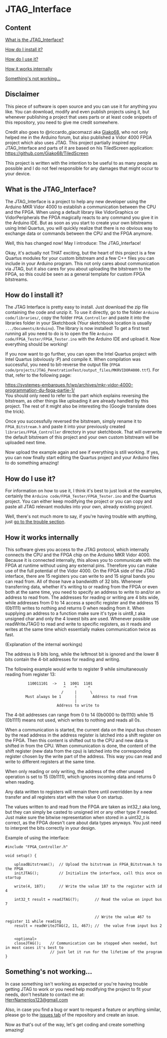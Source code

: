# JTAG_Interface

## Content
[What is the JTAG_Interface?](#what-is-the-jtag_interface)

[How do I install it?](#how-do-i-install-it)

[How do I use it?](#how-do-i-use-it)

[How it works internally](#how-it-works-internally)

[Something's not working...](#somethings-not-working)


## Disclaimer

This piece of software is open source and you can use it for anything you like. You can download, modify and even publish projects using it, but whenever publishing a project that uses parts or at least code snippets of this repository, you need to give me credit somewhere.

Credit also goes to @riccardo_giacomazzi aka [Giako68](https://github.com/Giako68), who not only helped me in the Arduino forum, but also published a Vidor 4000 FPGA project which also uses JTAG. This project partially inspired my JTAG_Interface and parts of it are based on his TiledScreen application:
https://github.com/Giako68/TiledScreen

This project is written with the intention to be useful to as many people as possible and I do not feel responsible for any damages that might occur to your device. 


## What is the JTAG_Interface?

The JTAG_Interface is a project to help any new developer using the Arduino MKR Vidor 4000 to establish a communication between the CPU and the FPGA. When using a default library like VidorGraphics or VidorPeripherals the FPGA magically reacts to any command you give it in the Arduino IDE. But as soon as you start to create your own bitstreams using Intel Quartus, you will quickly realize that there is no obvious way to exchange data or commands between the CPU and the FPGA anymore.

Well, this has changed now! May I introduce: The JTAG_Interface!

Okay, it's actually not THAT exciting, but the heart of this project is a few Quartus modules for your custom bitstream and a few C++ files you can include in your Arduino program. This not only cares about communication via JTAG, but it also cares for you about uploading the bitstream to the FPGA, so this could be seen as a general template for custom FPGA bitstreams.

## How do I install it?

The JTAG Interface is pretty easy to install. Just download the zip file containing the code and unzip it. To use it directly, go to the folder `Arduino code/libraries/`, copy the folder `FPGA_Controller` and paste it into the libraries folder in your Sketchbook (Your sketchbook location is usually `.../Documents/Arduino`). The library is now installed! To get a first test running all you need to do is to open the file `Arduino code/FPGA_Tester/FPGA_Tester.ino` with the Arduino IDE and upload it. Now everything should be working!

If you now want to go further, you can open the Intel Quartus project with Intel Quartus (obviously :P) and compile it. When compilation was successful, you need to bit-reverse the output file (`FPGA code/projects/JTAG_PenetrationTest/output_files/MKRVIDOR4000.ttf`). For that, refer to the following page:

https://systemes-embarques.fr/wp/archives/mkr-vidor-4000-programmation-du-fpga-partie-1/  
You should only need to refer to the part which explains reversing the bitstream, as other things like uploading it are already handled by this project.
The rest of it might also be interesting tho (Google translate does the trick). 

Once you successfully reversed the bitstream, simply rename it to `FPGA_Bitstream.h` and paste it into your previously created `libraries/FPGA_Controller` directory in your sketchbook. That will overwrite the default bitstream of this project and your own custom bitstream will be uploaded next time. 

Now upload the example again and see if everything is still working. If yes, you can now finally start editing the Quartus project and your Arduino files to do something amazing!

## How do I use it?

For information on how to use it, I think it's best to just look at the examples, certainly the `Arduino code/FPGA_Tester/FPGA_Tester.ino` and the Quartus project. You can either keep modifying the project or you can copy and paste all JTAG relevant modules into your own, already existing project.

Well, there's not much more to say, if you're having trouble with anything, just [go to the trouble section](#somethings-not-working).


## How it works internally

This software gives you access to the JTAG protocol, which internally connects the CPU and
the FPGA chip on the Arduino MKR Vidor 4000. Because it is connected internally, this allows
you to communicate with the FPGA at runtime without using any external pins. Therefore you can 
make use of the full potential of the Vidor 4000.
On the FPGA side of the JTAG interface, there are 15 registers you can write to and 15 signal
bands you can read from. All of those have a bandwidth of 32 bits. Whenever transferring data,
whether it's writing to or reading from the FPGA or even both at the same time, you need to 
specify an address to write to and/or an address to read from.
The addresses for reading or writing are 4 bits wide, while addresses from 0 to 14 access a specific
register and the address 15 (0b1111) writes to nothing and returns 0 when reading from it.
When supplying an address to a function make sure it's type is uint8_t aka unsigned char and
only the 4 lowest bits are used.
Whenever possible use readWriteJTAG() to read and write to specific registers, as it reads and
writes at the same time which essentially makes communication twice as fast.


(Explanation of the internal workings)
  
The address is 9 bits long, while the leftmost bit is ignored and the lower 8 bits contain
  the 4-bit addresses for reading and writing.
  
The following example would write to register 9 while simultaneously reading from register 13:

              110011101  ->   1  1001  1101
                              ^    ^     ^ 
                             /     |      \
             Must always be 1      |       Address to read from
                                   |
                           Address to write to
                           
The 4-bit addresses can range from 0 to 14 (0b0000 to 0b1110) while 15 (0b1111) means not used,
  which writes to nothing and reads all 0s.
  
When a communication is started, the current data on the input bus chosen by the read address in
the address register is latched into a shift register on the FPGA. Then this content is shifted out
to the CPU and new data is shifted in from the CPU. When communication is done, the content of the 
shift register (new data from the cpu) is latched into the corresponding register chosen by the write
part of the address. This way you can read and write to different registers at the same time.

When only reading or only writing, the address of the other unused operation is set to 15 (0b1111),
which ignores incoming data and returns 0 when reading.

Any data written to registers will remain there until overridden by a new transfer and all registers
start with the value 0 on startup.

The values written to and read from the FPGA are taken as int32_t aka long, but they can simply be 
casted to unsigned int or any other type if needed. Just make sure the bitwise representation when
stored in a uint32_t is correct, as the FPGA doesn't care about data types anyways. You just need
to interpret the bits correctly in your design.

Example of using the interface:

	#include "FPGA_Controller.h" 
	
	void setup() {
	
		uploadBitstream();  // Upload the bitstream in FPGA_Bitstream.h to the FPGA
		initJTAG();         // Initialize the interface, call this once on startup
		
		write(4, 187);      // Write the value 187 to the register with id 4 
		
		int32_t result = readJTAG(7);       // Read the value on input bus 7
		
		
		                                    // Write the value 467 to register 11 while reading
		result = readWriteJTAG(2, 11, 467); //  the value from input bus 2
		
		
		<optional>
		closeJTAG();    // Communication can be stopped when needed, but in most cases it's best to 
		                // just let it run for the lifetime of the program
	}

## Something's not working...

In case something isn't working as expected or you're having trouble getting JTAG to work or you need help modifying the project to fit your needs, don't hesitate to contact me at:  
<HerrNamenlos123@gmail.com>

Also, in case you find a bug or want to request a feature or anything similar, please go to the [issues tab](https://github.com/HerrNamenlos123/JTAG_Interface/issues) of the repository and create an issue.

Now as that's out of the way, let's get coding and create something amazing!
